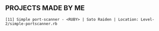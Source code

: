 ## PROJECTS MADE BY ME

```
[11] Simple port-scanner - <RUBY> | Sato Raiden | Location: Level-2/simple-portscanner.rb
```
